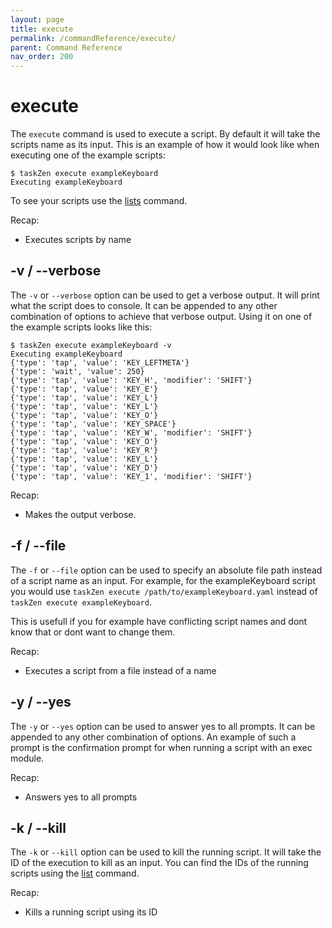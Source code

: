 ```yaml
---
layout: page
title: execute
permalink: /commandReference/execute/
parent: Command Reference
nav_order: 200
---
```


# execute

The `execute` command is used to execute a script. By default it will take the scripts name as its input. This is an example of how it would look like when executing one of the example scripts:
```
$ taskZen execute exampleKeyboard
Executing exampleKeyboard
```

To see your scripts use the [lists](https://nmstr.github.io/taskZen/commandReference/list/) command.

Recap:
- Executes scripts by name

## -v / --verbose

The `-v` or `--verbose` option can be used to get a verbose output. It will print what the script does to console. It can be appended to any other combination of options to achieve that verbose output. Using it on one of the example scripts looks like this:
```
$ taskZen execute exampleKeyboard -v
Executing exampleKeyboard
{'type': 'tap', 'value': 'KEY_LEFTMETA'}
{'type': 'wait', 'value': 250}
{'type': 'tap', 'value': 'KEY_H', 'modifier': 'SHIFT'}
{'type': 'tap', 'value': 'KEY_E'}
{'type': 'tap', 'value': 'KEY_L'}
{'type': 'tap', 'value': 'KEY_L'}
{'type': 'tap', 'value': 'KEY_O'}
{'type': 'tap', 'value': 'KEY_SPACE'}
{'type': 'tap', 'value': 'KEY_W', 'modifier': 'SHIFT'}
{'type': 'tap', 'value': 'KEY_O'}
{'type': 'tap', 'value': 'KEY_R'}
{'type': 'tap', 'value': 'KEY_L'}
{'type': 'tap', 'value': 'KEY_D'}
{'type': 'tap', 'value': 'KEY_1', 'modifier': 'SHIFT'}
```

Recap:
- Makes the output verbose.

## -f / --file

The `-f` or `--file` option can be used to specify an absolute file path instead of a script name as an input. For example, for the exampleKeyboard script you would use `taskZen execute /path/to/exampleKeyboard.yaml` instead of `taskZen execute exampleKeyboard`.

This is usefull if you for example have conflicting script names and dont know that or dont want to change them.

Recap:
- Executes a script from a file instead of a name

## -y / --yes

The `-y` or `--yes` option can be used to answer yes to all prompts. It can be appended to any other combination of options. An example of such a prompt is the confirmation prompt for when running a script with an exec module.

Recap:
- Answers yes to all prompts

## -k / --kill

The `-k` or `--kill` option can be used to kill the running script. It will take the ID of the execution to kill as an input. You can find the IDs of the running scripts using the [list](https://nmstr.github.io/taskZen/commandReference/list/) command.

Recap:
- Kills a running script using its ID

